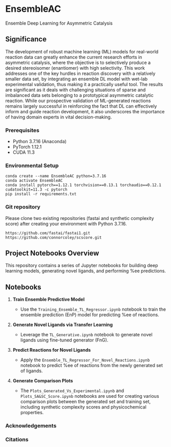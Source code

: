 # EnsembleAC
Ensemble Deep Learning for Asymmetric Catalysis

## Significance
The development of robust machine learning (ML) models for real-world reaction data can greatly enhance the current research efforts in asymmetric catalysis, where the objective is to selectively produce a desired stereoisomer (enantiomer) with high selectivity. This work addresses one of the key hurdles in reaction discovery with a relatively smaller data set, by integrating an ensemble DL model with wet-lab experimental validation, thus making it a practically useful tool. The results are significant as it deals with challenging situations of sparse and imbalanced data sets belonging to a prototypical asymmetric catalytic reaction. While our prospective validation of ML-generated reactions remains largely successful in reinforcing the fact that DL can effectively inform and guide reaction development, it also underscores the importance of having domain experts in vital decision-making.

### Prerequisites
- Python 3.7.16 (Anaconda)
- PyTorch 1.12.1
- CUDA 11.3

### Environmental Setup

```
conda create --name EnsembleAC python=3.7.16
conda activate EnsembleAC
conda install pytorch==1.12.1 torchvision==0.13.1 torchaudio==0.12.1 cudatoolkit=11.3 -c pytorch
pip install -r requirements.txt
```
### Git repository
Please clone two existing repositories (fastai and synthetic complexity score) after creating your environment with Python 3.7.16.
```
https://github.com/fastai/fastai1.git
https://github.com/connorcoley/scscore.git
```
## Project Notebooks Overview

This repository contains a series of Jupyter notebooks for building deep learning models, generating novel ligands, and performing %ee predictions.

## Notebooks

1. **Train Ensemble Predictive Model**
   - Use the `Training_Ensemble_TL_Regressor.ipynb` notebook to train the ensemble prediction (EnP) model for predicting %ee of reactions.
   
2. **Generate Novel Ligands via Transfer Learning**
   - Leverage the `TL_Generative.ipynb` notebook to generate novel ligands using fine-tuned generator (FnG).

3. **Predict Reactions for Novel Ligands**
   - Apply the `Ensemble_TL_Regressor_For_Novel_Reactions.ipynb` notebook to predict %ee of reactions from the newly generated set of ligands.

4. **Generate Comparison Plots**
   - The `Plots_Generated_Vs_Experimental.ipynb` and `Plots_SA&SC_Score.ipynb` notebooks are used for creating various comparison plots between the generated set and training set, including synthetic complexity scores and physicochemical properties.

### Acknowledgements

### Citations
